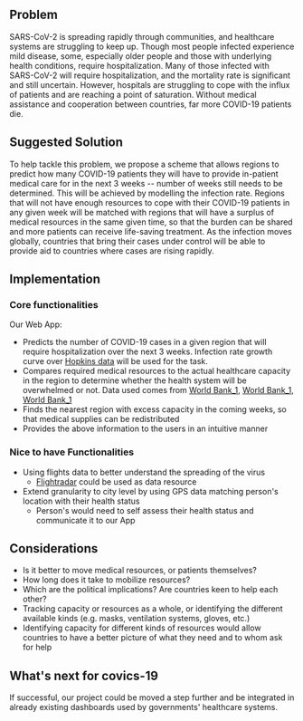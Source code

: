## Problem
SARS-CoV-2 is spreading rapidly through communities, and healthcare systems are struggling to keep up. Though most 
people infected experience mild disease, some, especially older people and those with underlying health conditions, 
require hospitalization. Many of those infected with SARS-CoV-2 will require hospitalization, and the mortality rate 
is significant and still uncertain. However, hospitals are struggling to cope with the influx of patients and are 
reaching a point of saturation. Without medical assistance and cooperation between countries, far more COVID-19 
patients die. 

## Suggested Solution
To help tackle this problem, we propose a scheme that allows regions to predict how many COVID-19 patients they will 
have to provide in-patient medical care for in the next 3 weeks -- number of weeks still needs to be determined. 
This will be achieved by modelling the infection rate. Regions that will not have enough resources to cope with their 
COVID-19 patients in any given week will be matched with regions that will have a surplus of medical resources in the 
same given time, so that the burden can be shared and more patients can receive life-saving treatment. As the infection 
moves globally, countries that bring their cases under control will be able to provide aid to countries where cases are 
rising rapidly.

## Implementation
### Core functionalities
Our Web App:
   * Predicts the number of COVID-19 cases in a given region that will require hospitalization over the next 3 weeks. 
     Infection rate growth curve over [Hopkins data](https://covid19api.com/#details) will be used for the task.
   * Compares required medical resources to the actual healthcare capacity in the region to determine whether the health 
     system will be overwhelmed or not. Data used comes from 
     [World Bank_1](https://data.worldbank.org/indicator/sh.med.beds.zs), 
     [World Bank_1](https://data.worldbank.org/indicator/SH.MED.NUMW.P3?locations=AU),
     [World Bank_1](https://data.worldbank.org/indicator/SH.MED.PHYS.ZS)
   * Finds the nearest region with excess capacity in the coming weeks, so that medical supplies can be redistributed
   * Provides the above information to the users in an intuitive manner

### Nice to have Functionalities
* Using flights data to better understand the spreading of the virus
    * [Flightradar](https://www.flightradar24.com/data) could be used as data resource
* Extend granularity to city level by using GPS data matching person's location with their health status
   * Person's would need to self assess their health status and communicate it to our App

## Considerations
   * Is it better to move medical resources, or patients themselves?
   * How long does it take to mobilize resources?
   * Which are the political implications? Are countries keen to help each other?
   * Tracking capacity or resources as a whole, or identifying the different available kinds (e.g. masks, ventilation 
     systems, gloves, etc.)
   * Identifying capacity for different kinds of resources would allow countries to have a better picture of what they 
     need and to whom ask for help

## What's next for covics-19
If successful, our project could be moved a step further and be integrated in already existing dashboards used by 
governments' healthcare systems.